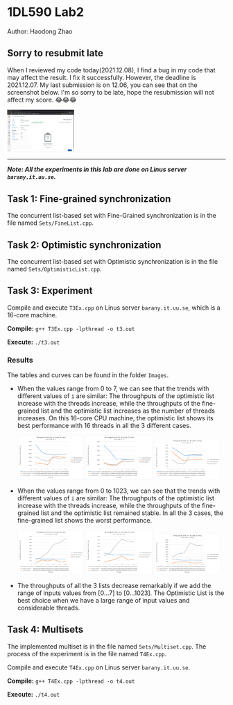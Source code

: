 # 1DL590 Lab2 
Author: Haodong Zhao

## Sorry to resubmit late
When I reviewed my code today(2021.12.08), I find a bug in my code that may affect the result. I fix it successfully. However, the deadline is 2021.12.07. My last submission is on 12.06, you can see that on the screenshot below. I'm so sorry to be late, hope the resubmission will not affect my score. 😂😂😂

<img src="./Images/lastSubmission.png" style="zoom:15%" />

---
***Note: All the experiments in this lab are done on Linus server `barany.it.uu.se`.***

## Task 1: Fine-grained synchronization
The concurrent list-based set with Fine-Grained synchronization is in the file named `Sets/FineList.cpp`.

## Task 2: Optimistic synchronization
The concurrent list-based set with Optimistic synchronization is in the file named `Sets/OptimisticList.cpp`.

## Task 3: Experiment
Compile and execute `T3Ex.cpp` on Linus server `barany.it.uu.se`, which is a 16-core machine.

**Compile:** `g++ T3Ex.cpp -lpthread -o t3.out`

**Execute:** `./t3.out`

<div style="page-break-after: always;"></div>

### Results
The tables and curves can be found in the folder `Images`.

- When the values range from 0 to 7, we can see that the trends with different values of `i` are similar: The throughputs of the optimistic list increase with the threads increase, while the throughputs of the fine-grained list and the optimistic list increases as the number of threads increases. On this 16-core CPU machine, the optimistic list shows its best performance with 16 threads in all the 3 different cases.

    <img src="./Images/range0To7_i=10.png" style="zoom:15%" />
    <img src="./Images/range0To7_i=50.png" style="zoom:15%" />
    <img src="./Images/range0To7_i=90.png" style="zoom:15%" />
<div style="page-break-after: always;"></div>

- When the values range from 0 to 1023, we can see that the trends with different values of `i` are similar: The throughputs of the optimistic list increase with the threads increase, while the throughputs of the fine-grained list and the optimistic list remained stable. In all the 3 cases, the fine-grained list shows the worst performance.

    <img src="./Images/range0To1023_i=10.png" style="zoom:15%" />
    <img src="./Images/range0To1023_i=50.png" style="zoom:15%" />
    <img src="./Images/range0To1023_i=90.png" style="zoom:15%" />

- The throughputs of all the 3 lists decrease remarkably if we add the range of inputs values from [0...7] to [0...1023]. The Optimistic List is the best choice when we have a large range of input values and considerable threads.

<div style="page-break-after: always;"></div>



## Task 4: Multisets
The implemented multiset is in the file named `Sets/Multiset.cpp`. The process of the experiment is in the file named `T4Ex.cpp`.

Compile and execute `T4Ex.cpp` on Linus server `barany.it.uu.se`.

**Compile:** `g++ T4Ex.cpp -lpthread -o t4.out`

**Execute:** `./t4.out`